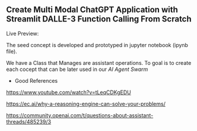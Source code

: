 ## Create Multi Modal ChatGPT Application with Streamlit DALLE-3 Function Calling From Scratch

Live Preview: 

The seed concept is developed and prototyped in jupyter notebook (ipynb file). 

We have a Class that Manages are assistant operations. To goal is to create each cocept that can be later used in our *AI Agent Swarm*

- Good References

https://www.youtube.com/watch?v=tLeqCDKgEDU

https://ec.ai/why-a-reasoning-engine-can-solve-your-problems/

https://community.openai.com/t/questions-about-assistant-threads/485239/3
